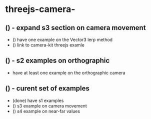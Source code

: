 # threejs-camera-

## () - expand s3 section on camera movement
* () have one example on the Vector3 lerp method
* () link to camera-kit threejs examle

## () - s2 examples on orthographic
* have at least one example on the orthographic camera

## () - curent set of examples
* (done) have s1 examples
* () s3 example on camera movement
* () s4 example on near-far values
